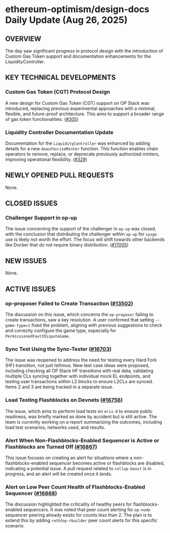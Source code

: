 # ethereum-optimism/design-docs Daily Update (Aug 26, 2025)
## OVERVIEW 
The day saw significant progress in protocol design with the introduction of Custom Gas Token support and documentation enhancements for the LiquidityController.

## KEY TECHNICAL DEVELOPMENTS

### Custom Gas Token (CGT) Protocol Design
A new design for Custom Gas Token (CGT) support on OP Stack was introduced, replacing previous experimental approaches with a minimal, flexible, and future-proof architecture. This aims to support a broader range of gas token functionalities. ([#305](https://github.com/ethereum-optimism/design-docs/pull/305))

### Liquidity Controller Documentation Update
Documentation for the `LiquidityController` was enhanced by adding details for a new `deauthorizeMinter` function. This function enables chain operators to remove, replace, or deprecate previously authorized minters, improving operational flexibility. ([#329](https://github.com/ethereum-optimism/design-docs/pull/329))

## NEWLY OPENED PULL REQUESTS
None.

## CLOSED ISSUES

### Challenger Support in op-up
The issue concerning the support of the challenger in `op-up` was closed, with the conclusion that distributing the challenger within `op-up` for `sysgo` use is likely not worth the effort. The focus will shift towards other backends like Docker that do not require binary distribution. ([#17005](https://github.com/ethereum-optimism/design-docs/issues/17005))

## NEW ISSUES
None.

## ACTIVE ISSUES

### op-proposer Failed to Create Transaction ([#13502](https://github.com/ethereum-optimism/design-docs/issues/13502))
The discussion on this issue, which concerns the `op-proposer` failing to create transactions, saw a key resolution. A user confirmed that setting `--game-type=1` fixed the problem, aligning with previous suggestions to check and correctly configure the game type, especially for `PermissionedFaultDisputeGame`.

### Sync Test Using the Sync-Tester ([#16703](https://github.com/ethereum-optimism/design-docs/issues/16703))
The issue was reopened to address the need for testing every Hard Fork (HF) transition, not just Isthmus. New test case ideas were proposed, including checking all OP Stack HF transitions with real data, validating multiple CLs syncing together with individual mock EL endpoints, and testing user transactions within L2 blocks to ensure L2CLs are synced. Items 2 and 3 are being tracked in a separate issue.

### Load Testing Flashblocks on Devnets ([#16756](https://github.com/ethereum-optimism/design-docs/issues/16756))
The issue, which aims to perform load tests on `eris-0` to ensure public readiness, was briefly marked as done by accident but is still active. The team is currently working on a report summarizing the outcomes, including load test scenarios, networks used, and results.

### Alert When Non-Flashblocks-Enabled Sequencer is Active or Flashblocks are Turned Off ([#16867](https://github.com/ethereum-optimism/design-docs/issues/16867))
This issue focuses on creating an alert for situations where a non-flashblocks-enabled sequencer becomes active or flashblocks are disabled, indicating a potential issue. A pull request related to `rollup-boost` is in progress, and an alert will be created once it lands.

### Alert on Low Peer Count Health of Flashblocks-Enabled Sequencer ([#16868](https://github.com/ethereum-optimism/design-docs/issues/16868))
The discussion highlighted the criticality of healthy peers for flashblocks-enabled sequencers. It was noted that peer count alerting for `op-node` sequencer peering already exists for counts less than 2. The plan is to extend this by adding `reth`/`op-rbuilder` peer count alerts for this specific scenario.